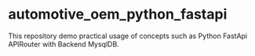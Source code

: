 # automotive_oem_python_fastapi
This repository demo practical usage of concepts such as Python FastApi APIRouter with Backend MysqlDB.
